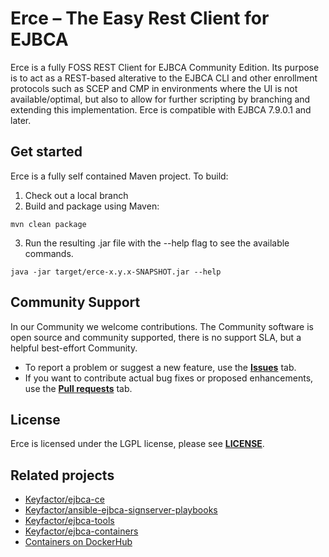 # Erce – The Easy Rest Client for EJBCA

Erce is a fully FOSS REST Client for EJBCA Community Edition. Its purpose is to act as a REST-based alterative to the EJBCA CLI and other enrollment protocols such as SCEP and CMP in environments where the UI is not available/optimal, but also to allow for further scripting by branching and extending this implementation. Erce is compatible with EJBCA 7.9.0.1 and later. 

## Get started 

Erce is a fully self contained Maven project. To build:

1. Check out a local branch 
2. Build and package using Maven:
```
mvn clean package
```
3. Run the resulting .jar file with the --help flag to see the available commands. 

```
java -jar target/erce-x.y.x-SNAPSHOT.jar --help
```

## Community Support

In our Community we welcome contributions. The Community software is open source and community supported, there is no support SLA, but a helpful best-effort Community.

* To report a problem or suggest a new feature, use the **[Issues](../../issues)** tab. 
* If you want to contribute actual bug fixes or proposed enhancements, use the **[Pull requests](../../pulls)** tab.

## License
Erce is licensed under the LGPL license, please see **[LICENSE](LICENSE)**.

## Related projects 

* [Keyfactor/ejbca-ce](https://github.com/Keyfactor/ejbca-ce) 
* [Keyfactor/ansible-ejbca-signserver-playbooks](https://github.com/Keyfactor/ansible-ejbca-signserver-playbooks) 
* [Keyfactor/ejbca-tools](https://github.com/Keyfactor/ejbca-tools) 
* [Keyfactor/ejbca-containers](https://github.com/Keyfactor/ejbca-containers) 
* [Containers on DockerHub](https://hub.docker.com/u/primekey)
